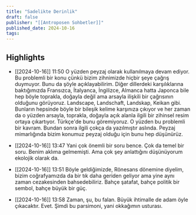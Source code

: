 ```yaml
---
title: "Sadelikte Derinlik"
draft: false
publisher: "[[Antroposen Sohbetler]]"
published_date: 2024-10-16
tags:
---
```



## Highlights
* [[2024-10-16]] 11:50  O yüzden peyzaj olarak kullanılmaya devam ediyor. Bu problemli bir konu çünkü bizim zihnimizde hiçbir şeye çağrış duymuyor. Bunu da şöyle açıklayabilirim. Diğer dillerdeki karşılıklarına baktığımızda Fransızca, İtalyanca, İngilizce, Almanca hatta Japonca bile hep böyle toprakla, doğayla değil ama arsayla ilişkili bir çağrısının olduğunu görüyoruz. Landscape, Landschaft, Landskap, Keikan gibi. Bunların hepsinde böyle bir bileşik kelime karşınıza çıkıyor ve her zaman da o yüzden arsayla, toprakla, doğayla açık alanla ilgili bir zihinsel resim ortaya çıkartıyor. Türkçe'de bunu göremiyoruz. O yüzden bu problemli bir kavram. Bundan sonra ilgili çokça da yazılmıştır aslında. Peyzaj mimarlığında bizim konumuz peyzaj olduğu için bunu hep düşünürüz.

* [[2024-10-16]] 13:47  Yani çok önemli bir soru bence. Çok da temel bir soru. Benim aklıma gelmemişti. Ama çok şey anlattığını düşünüyorum ekolojik olarak da.

* [[2024-10-16]] 13:51  Böyle geldiğimizde, Rönesans dönemine diyelim, bizim coğrafyamızda da bir tık daha geriden geliyor ama yine aynı zaman cezakesinden bahsedebiliriz. Bahçe şatafat, bahçe politik bir sembol, bahçe büyük bir güç.

* [[2024-10-16]] 13:58  Zaman, şu, bu falan. Büyük ihtimalle de adam öyle çıkacaktır. Evet. Şimdi bu parsimoni, yani okkağımın usturası.


